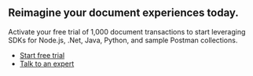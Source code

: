 <SummaryBlock slots="heading, text, buttons"  background="rgb(31, 42, 73)" btnVariant="cta" buttonPositionRight className="Reinvent py-2 reimagine" />

## Reimagine your document experiences today.

Activate your free trial of 1,000 document transactions to start leveraging SDKs for Node.js, .Net, Java, Python, and sample Postman collections.

- [Start free trial](https://documentcloud.adobe.com/dc-integration-creation-app-cdn/main.html?sdid=2K4PCBTH&mv=display)
- [Talk to an expert](/pricing/contact/?sdid=35SVBQ5B&mv=display)